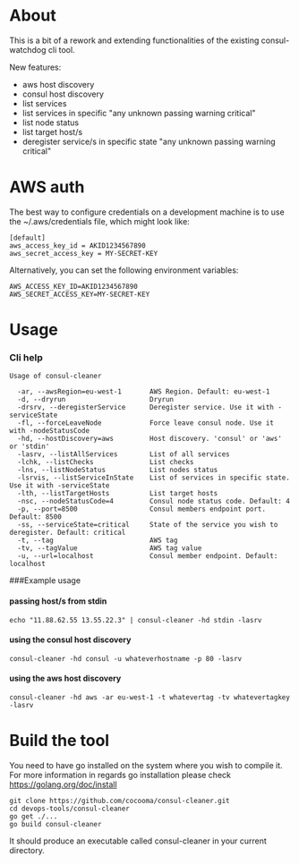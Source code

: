 # About
This is a bit of a rework and extending functionalities of the existing consul-watchdog cli tool.

New features:

- aws host discovery
- consul host discovery
- list services
- list services in specific "any unknown passing warning critical"
- list node status
- list target host/s
- deregister service/s in specific state "any unknown passing warning critical"

# AWS auth
The best way to configure credentials on a development machine is to use the ~/.aws/credentials file, which might look like:

```
[default]
aws_access_key_id = AKID1234567890
aws_secret_access_key = MY-SECRET-KEY
```
Alternatively, you can set the following environment variables:

```
AWS_ACCESS_KEY_ID=AKID1234567890
AWS_SECRET_ACCESS_KEY=MY-SECRET-KEY
```

# Usage
### Cli help
```
Usage of consul-cleaner

  -ar, --awsRegion=eu-west-1       AWS Region. Default: eu-west-1
  -d, --dryrun                     Dryrun
  -drsrv, --deregisterService      Deregister service. Use it with -serviceState
  -fl, --forceLeaveNode            Force leave consul node. Use it with -nodeStatusCode
  -hd, --hostDiscovery=aws         Host discovery. 'consul' or 'aws' or 'stdin'
  -lasrv, --listAllServices        List of all services
  -lchk, --listChecks              List checks
  -lns, --listNodeStatus           List nodes status
  -lsrvis, --listServiceInState    List of services in specific state. Use it with -serviceState
  -lth, --listTargetHosts          List target hosts
  -nsc, --nodeStatusCode=4         Consul node status code. Default: 4
  -p, --port=8500                  Consul members endpoint port. Default: 8500
  -ss, --serviceState=critical     State of the service you wish to deregister. Default: critical
  -t, --tag                        AWS tag
  -tv, --tagValue                  AWS tag value
  -u, --url=localhost              Consul member endpoint. Default: localhost
```


###Example usage
#### passing host/s from stdin
```
echo "11.88.62.55 13.55.22.3" | consul-cleaner -hd stdin -lasrv
```

#### using the consul host discovery
```
consul-cleaner -hd consul -u whateverhostname -p 80 -lasrv
```

#### using the aws host discovery
```
consul-cleaner -hd aws -ar eu-west-1 -t whatevertag -tv whatevertagkey -lasrv
```

# Build the tool
You need to have go installed on the system where you wish to compile it.
For more information in regards go installation please check https://golang.org/doc/install

```
git clone https://github.com/cocooma/consul-cleaner.git
cd devops-tools/consul-cleaner
go get ./...
go build consul-cleaner

```
It should produce an executable called consul-cleaner in your current directory.
